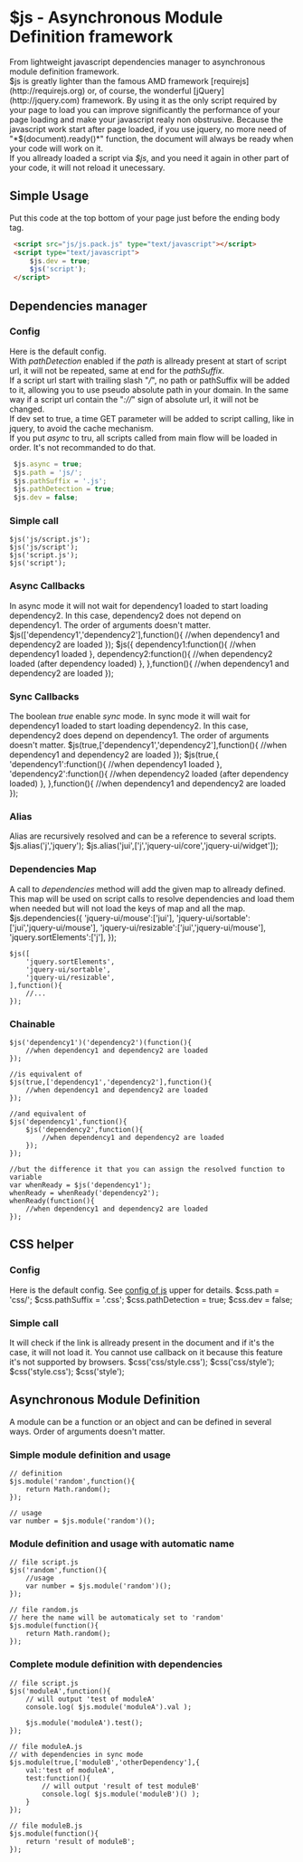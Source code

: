 # $js - Asynchronous Module Definition framework

 From lightweight javascript dependencies manager to asynchronous module definition framework.  
 $js is greatly lighter than the famous AMD framework [requirejs](http://requirejs.org) or, of course, the wonderful [jQuery](http://jquery.com) framework. By using it as the only script required by your page to load you can improve significantly the performance of your page loading and make your javascript realy non obstrusive.
 Because the javascript work start after page loaded, if you use jquery, no more need of "*$(document).ready()*" function, the document will always be ready when your code will work on it.  
 If you allready loaded a script via *$js*, and you need it again in other part of your code, it will not reload it unecessary.

Simple Usage
------------

 Put this code at the top bottom of your page just before the ending body tag.

```html
 <script src="js/js.pack.js" type="text/javascript"></script>
 <script type="text/javascript">
     $js.dev = true;
     $js('script');
 </script>
```

Dependencies manager
--------------------

### Config

 Here is the default config.   
With *pathDetection* enabled if the *path* is allready present at start of script url, it will not be repeated, same at end for the *pathSuffix*.   
If a script url start with trailing slash "*/*", no path or pathSuffix will be added to it, allowing you to use pseudo absolute path in your domain. In the same way if a script url contain the "*://*" sign of absolute url, it will not be changed.   
If dev set to true, a time GET parameter will be added to script calling, like in jquery, to avoid the cache mechanism.   
If you put *async* to tru, all scripts called from main flow will be loaded in order. It's not recommanded to do that.

```javascript
 $js.async = true;
 $js.path = 'js/';
 $js.pathSuffix = '.js';
 $js.pathDetection = true;
 $js.dev = false;
```

### Simple call

    $js('js/script.js');
    $js('js/script');
    $js('script.js');
    $js('script');

### Async Callbacks

 In async mode it will not wait for dependency1 loaded to start loading dependency2. In this case, dependency2 does not depend on dependency1. The order of arguments doesn't matter.
    $js(['dependency1','dependency2'],function(){
    	//when dependency1 and dependency2 are loaded
    });
    $js({
    	dependency1:function(){
    		//when dependency1 loaded
    	},
    	dependency2:function(){
    		//when dependency2 loaded (after dependency loaded)
    	},
    },function(){
    	//when dependency1 and dependency2 are loaded
    });

### Sync Callbacks

 The boolean *true* enable *sync* mode. In sync mode it will wait for dependency1 loaded to start loading dependency2. In this case, dependency2 does depend on dependency1. The order of arguments doesn't matter.
    $js(true,['dependency1','dependency2'],function(){
    	//when dependency1 and dependency2 are loaded
    });
    $js(true,{
    	'dependency1':function(){
    		//when dependency1 loaded
    	},
    	'dependency2':function(){
    		//when dependency2 loaded (after dependency loaded)
    	},
    },function(){
    		//when dependency1 and dependency2 are loaded
    });

### Alias

 Alias are recursively resolved and can be a reference to several scripts.
    $js.alias('j','jquery');
    $js.alias('jui',['j','jquery-ui/core','jquery-ui/widget']);

### Dependencies Map

 A call to *dependencies* method will add the given map to allready defined. This map will be used on script calls to resolve dependencies and load them when needed but will not load the keys of map and all the map.
    $js.dependencies({
    	'jquery-ui/mouse':['jui'],
    	'jquery-ui/sortable':['jui','jquery-ui/mouse'],
    	'jquery-ui/resizable':['jui','jquery-ui/mouse'],
    	'jquery.sortElements':['j'],
    });
    
    $js([
    	'jquery.sortElements',
    	'jquery-ui/sortable',
    	'jquery-ui/resizable',
    ],function(){
    	//...
    });

### Chainable

    $js('dependency1')('dependency2')(function(){
    	//when dependency1 and dependency2 are loaded
    });
    
    //is equivalent of
    $js(true,['dependency1','dependency2'],function(){
    	//when dependency1 and dependency2 are loaded
    });
    
    //and equivalent of
    $js('dependency1',function(){
    	$js('dependency2',function(){
    		//when dependency1 and dependency2 are loaded
    	});
    });
    
    //but the difference it that you can assign the resolved function to variable
    var whenReady = $js('dependency1');
    whenReady = whenReady('dependency2');
    whenReady(function(){
    	//when dependency1 and dependency2 are loaded
    });

CSS helper
----------

### Config

 Here is the default config. See [config of js](Documentation/JS#js-config) upper for details.
    $css.path = 'css/';
    $css.pathSuffix = '.css';
    $css.pathDetection = true;
    $css.dev = false;

### Simple call

 It will check if the link is allready present in the document and if it's the case, it will not load it. You cannot use callback on it because this feature it's not supported by browsers.
    $css('css/style.css');
    $css('css/style');
    $css('style.css');
    $css('style');

Asynchronous Module Definition
------------------------------

 A module can be a function or an object and can be defined in several ways. Order of arguments doesn't matter.

### Simple module definition and usage

    // definition
    $js.module('random',function(){
    	return Math.random();
    });
    
    // usage
    var number = $js.module('random')();

### Module definition and usage with automatic name

    // file script.js
    $js('random',function(){	
    	//usage
    	var number = $js.module('random')();
    });
    
    // file random.js
    // here the name will be automaticaly set to 'random'
    $js.module(function(){
    	return Math.random();
    });

### Complete module definition with dependencies

    // file script.js
    $js('moduleA',function(){
    	// will output 'test of moduleA'
    	console.log( $js.module('moduleA').val );
    	
    	$js.module('moduleA').test();
    });
    
    // file moduleA.js
    // with dependencies in sync mode
    $js.module(true,['moduleB','otherDependency'],{
    	val:'test of moduleA',
    	test:function(){
    		// will output 'result of test moduleB'
    		console.log( $js.module('moduleB')() );
    	}
    });
    
    // file moduleB.js
    $js.module(function(){
    	return 'result of moduleB';
    });